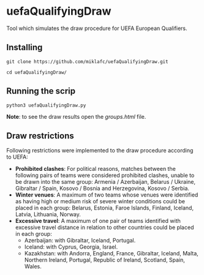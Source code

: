 # uefaQualifyingDraw
Tool which simulates the draw procedure for UEFA European Qualifiers.

## Installing

```
git clone https://github.com/miklafc/uefaQualifyingDraw.git

cd uefaQualifyingDraw/
```
## Running the scrip

```
python3 uefaQualifyingDraw.py
```
**Note**: to see the draw results open the *groups.html* file.

## Draw restrictions 

Following restrictions were implemented to the draw procedure according to UEFA:

- **Prohibited clashes**: For political reasons, matches between the following pairs of teams were considered prohibited clashes, unable to be drawn into the same group: Armenia / Azerbaijan, Belarus / Ukraine, Gibraltar / Spain, Kosovo / Bosnia and Herzegovina, Kosovo / Serbia.
- **Winter venues**: A maximum of two teams whose venues were identified as having high or medium risk of severe winter conditions could be placed in each group: Belarus, Estonia, Faroe Islands, Finland, Iceland, Latvia, Lithuania, Norway.
- **Excessive travel**: A maximum of one pair of teams identified with excessive travel distance in relation to other countries could be placed in each group:
  - Azerbaijan: with Gibraltar, Iceland, Portugal.
  - Iceland: with Cyprus, Georgia, Israel.
  - Kazakhstan: with Andorra, England, France, Gibraltar, Iceland, Malta, Northern Ireland, Portugal, Republic of Ireland, Scotland, Spain, Wales.
 


